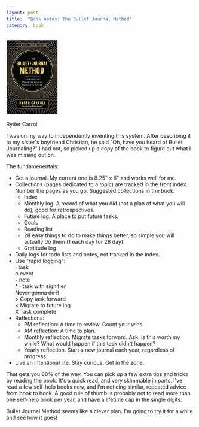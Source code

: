 ```yaml
---
layout: post
title:  "Book notes: The Bullet Journal Method"
category: book
---
```


![Book cover](/assets/the-bullet-journal-method.jpg)

Ryder Carroll

I was on my way to independently inventing this system. After describing it to my sister's boyfriend Christian, he said "Oh, have you heard of Bullet Journaling?" I had not, so picked up a copy of the book to figure out what I was missing out on.

The fundamenentals:
 - Get a journal. My current one is 8.25" x 6" and works well for me.
 - Collections (pages dedicated to a topic) are tracked in the front index. Number the pages as you go. Suggested collections in the book:
   - Index
   - Monthly log. A record of what you did (not a plan of what you will do), good for retrospectives.
   - Future log. A place to put future tasks.
   - Goals
   - Reading list
   - 28 easy things to do to make things better, so simple you will actually do them (1 each day for 28 day).
   - Gratitude log
 - Daily logs for todo lists and notes, not tracked in the index.
 - Use "rapid logging":  
   ⋅ task  
   o event  
   \- note  
   \* ⋅ task with signifier  
   ~~Never gonna do it~~  
   \> Copy task forward  
   < Migrate to future log  
   X Task complete  
 - Reflections:
   - PM reflection: A time to review. Count your wins.
   - AM reflection: A time to plan.
   - Monthly reflection. Migrate tasks forward. Ask: Is this worth my while? What would happen if this task didn't happen?
   - Yearly reflection. Start a new journal each year, regardless of progress.
 - Live an intentional life. Stay curious. Get in the zone.

That gets you 80% of the way. You can pick up a few extra tips and tricks by reading the book. It's a quick read, and very skimmable in parts. I've read a few self-help books now, and I'm noticing similar, repeated advice from book to book. A good rule of thumb is probably not to read more than one self-help book per year, and have a lifetime cap in the single digits.

Bullet Journal Method seems like a clever plan. I'm going to try it for a while and see how it goes!

